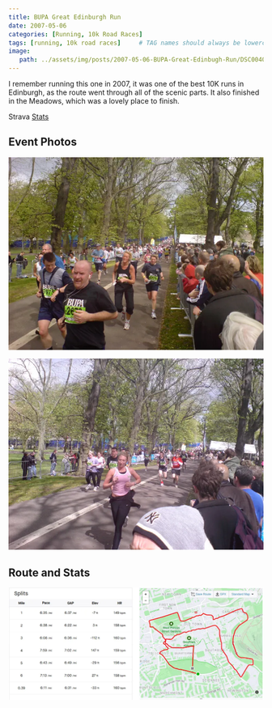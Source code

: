 ```yaml
---
title: BUPA Great Edinburgh Run
date: 2007-05-06
categories: [Running, 10k Road Races]
tags: [running, 10k road races]     # TAG names should always be lowercase
image:
   path: ../assets/img/posts/2007-05-06-BUPA-Great-Edinbugh-Run/DSC00406.webp
---
```


I remember running this one in 2007, it was one of the best 10K runs in Edinburgh, as the route went through all of the scenic parts. It also finished in the Meadows, which was a lovely place to finish.

Strava [Stats](https://www.strava.com/activities/321111505/overview)

## Event Photos

![BUPA Great North RUn 2007](../assets/img/posts/2007-05-06-BUPA-Great-Edinbugh-Run/DSC00407.webp)

![BUPA Great North RUn 2007](../assets/img/posts/2007-05-06-BUPA-Great-Edinbugh-Run/DSC00410.webp)

## Route and Stats

![Route and Stats](../assets/img/posts/2007-05-06-BUPA-Great-Edinbugh-Run/BUPA_Great_North_Run.webp)
